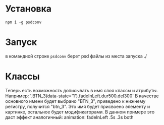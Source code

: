 # Установка

`npm i -g psdconv`

# Запуск
в командной строке `psdconv`
берет psd файлы из места запуска ./

# Классы
Теперь есть возможность дописывать в имя слоя классы и атрибуты.
Например: '.BTN_3(data-state='1').fadeInLeft.dur500.del300'
В качестве основного имени будет выбрано "BTN_3", приведено к нижнему регистру, получится "btn_3".
Это имя будет присвоено элементу и картинке, остальное будет  модификаторами. В данном примере это даст эффект аналогичный:
animation:  fadeInLeft .5s .3s both